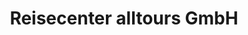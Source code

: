 ---
title: "Reisecenter alltours GmbH"
url: /halstenbek/reisecenter-alltours-gmbh/
shop: Reisebüro
---